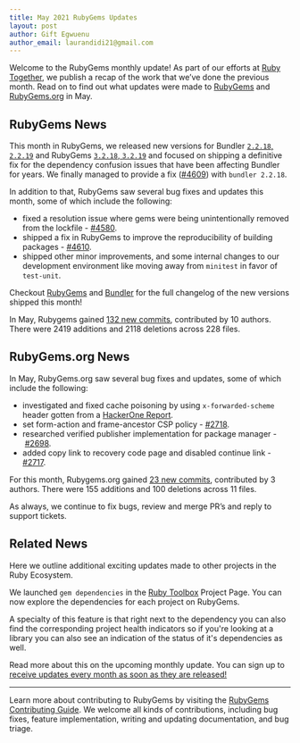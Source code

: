 ```yaml
---
title: May 2021 RubyGems Updates
layout: post
author: Gift Egwuenu
author_email: laurandidi21@gmail.com
---
```


Welcome to the RubyGems monthly update! As part of our efforts at [Ruby Together](http://rubytogether.org/), we publish a recap of the work that we’ve done the previous month. Read on to find out what updates were made to [RubyGems](https://github.com/rubygems/rubygems) and [RubyGems.org](https://github.com/rubygems/rubygems.org) in May.

## RubyGems News

This month in RubyGems, we released new versions for Bundler [`2.2.18`, `2.2.19`](https://github.com/rubygems/rubygems/blob/master/bundler/CHANGELOG.md#2218-may-25-2021) and RubyGems [`3.2.18`, `3.2.19`](https://github.com/rubygems/rubygems/blob/master/CHANGELOG.md#3218--2021-05-25) and focused on shipping a definitive fix for the dependency confusion issues that have been affecting Bundler for years. We finally managed to provide a fix ([#4609](https://github.com/rubygems/rubygems/pull/4609)) with `bundler 2.2.18`.

In addition to that, RubyGems saw several bug fixes and updates this month, some of which include the following:

- fixed a resolution issue where gems were being unintentionally removed from the lockfile - [#4580](https://github.com/rubygems/rubygems/pull/4580).
- shipped a fix in RubyGems to improve the reproducibility of building packages - [#4610](https://github.com/rubygems/rubygems/pull/4610).
- shipped other minor improvements, and some internal changes to our development environment like moving away from `minitest` in favor of `test-unit`.

Checkout [RubyGems](https://github.com/rubygems/rubygems/blob/master/CHANGELOG.md#3218--2021-05-25) and [Bundler](https://github.com/rubygems/rubygems/blob/master/bundler/CHANGELOG.md#2218-may-25-2021) for the full changelog of the new versions shipped this month! 

In May, Rubygems gained [132 new commits](https://github.com/rubygems/rubygems/compare/master@%7B2021-05-01%7D...master@%7B2021-05-31%7D), contributed by 10 authors. There were 2419 additions and 2118 deletions across 228 files.

## RubyGems.org News

In May, RubyGems.org saw several bug fixes and updates, some of which include the following:

- investigated and fixed cache poisoning by using `x-forwarded-scheme` header gotten from a [HackerOne Report](https://hackerone.com/bugs?subject=rubygems&report_id=1184815).
- set form-action and frame-ancestor CSP policy - [#2718](https://github.com/rubygems/rubygems.org/pull/2718).
- researched verified publisher implementation for package manager - [#2698](https://github.com/rubygems/rubygems.org/pull/2698#issuecomment-846356370).
- added copy link to recovery code page and disabled continue link - [#2717](https://github.com/rubygems/rubygems.org/pull/2717).

For this month, Rubygems.org gained [23 new commits](https://github.com/rubygems/rubygems.org/compare/master@%7B2021-05-01%7D...master@%7B2021-05-31%7D), contributed by 3 authors. There were 155 additions and 100 deletions across 11 files.

As always, we continue to fix bugs, review and merge PR’s and reply to support tickets.

## Related News

Here we outline additional exciting updates made to other projects in the Ruby Ecosystem.

We launched `gem dependencies` in the [Ruby Toolbox](https://github.com/rubytoolbox/rubytoolbox) Project Page. You can now explore the dependencies for each project on RubyGems. 

A specialty of this feature is that right next to the dependency you can also find the corresponding project health indicators so if you're looking at a library you can also see an indication of the status of it's dependencies as well.

Read more about this on the upcoming monthly update. You can sign up to [receive updates every month as soon as they are released!](https://www.getdrip.com/forms/6239290/submissions)

---
Learn more about contributing to RubyGems by visiting the [RubyGems Contributing Guide](https://github.com/rubygems/rubygems/blob/master/CONTRIBUTING.md#how-to-contribute). We welcome all kinds of contributions, including bug fixes, feature implementation, writing and updating documentation, and bug triage.
